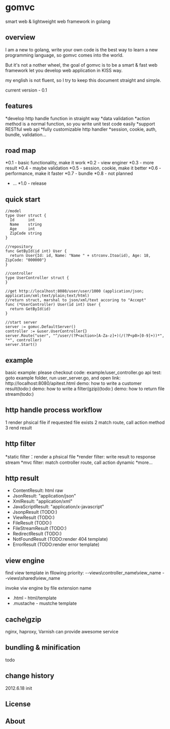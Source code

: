 gomvc
=====

smart web &amp; lightweight  web framework in golang

overview
---
I am a new to golang, write your own code is the best way to learn a new programming language, so gomvc comes into the world.

But it's not a nother wheel, the goal of gomvc is to be a smart & fast web framework let you develop web application in KISS way.

my english is not fluent, so I try to keep this document straight and simple.

current version - 0.1

features
---
*develop http handle function in straight way
*data validation
*action method is a normal function, so you write unit test code easily
*support RESTful web api
*fully customizable http handler
*session, cookie, auth, bundle, validation...

road map
---
*0.1 - basic functionality, make it work
*0.2 - view enginer
*0.3 - more result
*0.4 - maybe validation
*0.5 - session, cookie, make it better
*0.6 - performance, make it faster
*0.7 - bundle
*0.8 - not planned
* ...
*1.0 - release


quick start
---
```golang
//model
type User struct {
  Id      int
  Name    string
  Age     int
  ZipCode string
}

//repository 
func GetById(id int) User {
  return User{Id: id, Name: "Name " + strconv.Itoa(id), Age: 18, ZipCode: "000000"}
}

//controller
type UserController struct {
}

//get http://localhost:8080/user/user/1000 (application/json; application/xml;text/plain;text/html)
//return struct, marshal to json/xml/text accoring to "Accept"
func (*UserController) User(id int) User {
  return GetById(id)
}

//start server
server := gomvc.DefaultServer()
controller := &user.UserController{}
server.Route("user", "^/user/(?P<action>[A-Za-z]+)(/(?P<p0>[0-9]+))*", "*", controller)
server.Start()
```

example 
---
basic example: please checkout code: example/user_controller.go
api test: goto example folder, run user_server.go, and open link: http://localhost:8080/apitest.html
demo: how to write a customer result(todo:)
demo: how to write a filter(gzip)(todo:)
demo: how to return file stream(todo:)

http handle process workflow
---
1 render phsical file if requested file exists
2 match route, call action method
3 rend result

http filter
---
*static filter：render a phsical file 
*render filter: write result to response stream
*mvc filter: match controller route, call action dynamic
*more...

http result
---
* ContentResult: html raw 
* JsonResult: "application/json"
* XmlResult: "application/xml"
* JavaScriptResult: "application/x-javascript"
* JsonpResult (TODO:)
* ViewResult (TODO:)
* FileResult (TODO:)
* FileStreamResult (TODO:)
* RedirectResult (TODO:)
* NotFoundResult (TODO:render 404 template)
* ErrorResult (TODO:render error template)

view engine
---
find view template in fllowing priority:
--views\controller_name\view_name
--views\shared\view_name


invoke viw engine by file extension name
* .html - html/template 
* .mustache - mustche template


cache\gzip
---
nginx, haproxy, Varnish can provide awesome service


bundling & minification 
---
todo


change history
---
2012.6.18 init 


License
---------------------

About
---------------------
